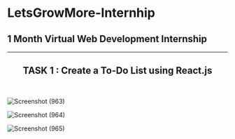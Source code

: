 # LetsGrowMore-Internhip
<h2> 1 Month Virtual Web Development Internship </h2>


<hr width="100%" size=3>
<h2 align="center"> TASK 1 : Create a To-Do List using React.js </h2>
<br>

![Screenshot (963)](https://user-images.githubusercontent.com/102166679/195578032-2f62b01a-acd3-4342-9ef2-fa18217ce7d7.png)

![Screenshot (964)](https://user-images.githubusercontent.com/102166679/195578053-7bae78ee-a0b8-4709-aabe-f8746df09591.png)


![Screenshot (965)](https://user-images.githubusercontent.com/102166679/195578065-cc80f433-bf35-4077-a46f-df48bac81434.png)

<br> <br> 


